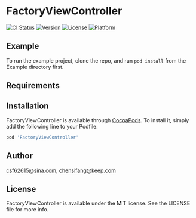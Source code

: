 # FactoryViewController

[![CI Status](https://img.shields.io/travis/csf62615@sina.com/FactoryViewController.svg?style=flat)](https://travis-ci.org/csf62615@sina.com/FactoryViewController)
[![Version](https://img.shields.io/cocoapods/v/FactoryViewController.svg?style=flat)](https://cocoapods.org/pods/FactoryViewController)
[![License](https://img.shields.io/cocoapods/l/FactoryViewController.svg?style=flat)](https://cocoapods.org/pods/FactoryViewController)
[![Platform](https://img.shields.io/cocoapods/p/FactoryViewController.svg?style=flat)](https://cocoapods.org/pods/FactoryViewController)

## Example

To run the example project, clone the repo, and run `pod install` from the Example directory first.

## Requirements

## Installation

FactoryViewController is available through [CocoaPods](https://cocoapods.org). To install
it, simply add the following line to your Podfile:

```ruby
pod 'FactoryViewController'
```

## Author

csf62615@sina.com, chensifang@keep.com

## License

FactoryViewController is available under the MIT license. See the LICENSE file for more info.
